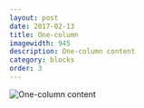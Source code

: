 ```yaml
---
layout: post
date: 2017-02-13
title: One-column
imagewidth: 945
description: One-column content
category: blocks
order: 3
---
```


![One-column content]({{site.image_path}}/{{page.category}}/one-column.png)

